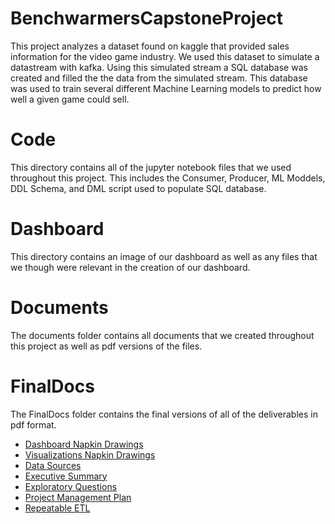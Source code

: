 # BenchwarmersCapstoneProject
This project analyzes a dataset found on kaggle that provided sales information for the video game industry. We used this dataset to simulate a datastream with kafka. Using this simulated stream a SQL database was created and filled the the data from the simulated stream. This database was used to train several different Machine Learning models to predict how well a given game could sell.

# Code
This directory contains all of the jupyter notebook files that we used throughout this project. This includes the Consumer, Producer, ML Moddels, DDL Schema, and DML script used to populate SQL database.
# Dashboard
This directory contains an image of our dashboard as well as any files that we though were relevant in the creation of our dashboard.
# Documents
The documents folder contains all documents that we created throughout this project as well as pdf versions of the files.
# FinalDocs
The FinalDocs folder contains the final versions of all of the deliverables in pdf format.  

* [Dashboard Napkin Drawings](https://github.com/ryan-shell/BenchwarmersCapstoneProject/blob/main/finalDocs/DashboardNapkinsAndFeedback.pdf)  
* [Visualizations Napkin Drawings](https://github.com/ryan-shell/BenchwarmersCapstoneProject/blob/main/finalDocs/VisualizationsNapkinsAndFeedback.pdf)  
* [Data Sources](https://github.com/ryan-shell/BenchwarmersCapstoneProject/blob/main/finalDocs/Data%20Sources.pdf)  
* [Executive Summary](https://github.com/ryan-shell/BenchwarmersCapstoneProject/blob/main/finalDocs/ExecutiveSummary.pdf)  
* [Exploratory Questions](https://github.com/ryan-shell/BenchwarmersCapstoneProject/blob/main/finalDocs/ExploratoryQuestions.pdf)  
* [Project Management Plan](https://github.com/ryan-shell/BenchwarmersCapstoneProject/blob/main/finalDocs/ProjectManagementPlan.png)  
* [Repeatable ETL](https://github.com/ryan-shell/BenchwarmersCapstoneProject/blob/main/finalDocs/RepeatableETLReport.pdf)  




